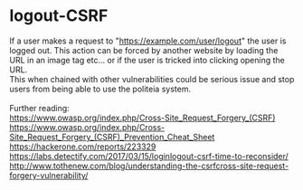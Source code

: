 # logout-CSRF
If a user makes a request to "https://example.com/user/logout" the user is logged out. This action can be forced by another website by loading the URL in an image tag etc... or if the user is tricked into clicking opening the URL.
<br>
This when chained with other vulnerabilities could be serious issue and stop users from being able to use the politeia system.
<br><br>
Further reading:<br>
https://www.owasp.org/index.php/Cross-Site_Request_Forgery_(CSRF)<br>
https://www.owasp.org/index.php/Cross-Site_Request_Forgery_(CSRF)_Prevention_Cheat_Sheet<br>
https://hackerone.com/reports/223329<br>
https://labs.detectify.com/2017/03/15/loginlogout-csrf-time-to-reconsider/<br>
http://www.tothenew.com/blog/understanding-the-csrfcross-site-request-forgery-vulnerability/<br>
